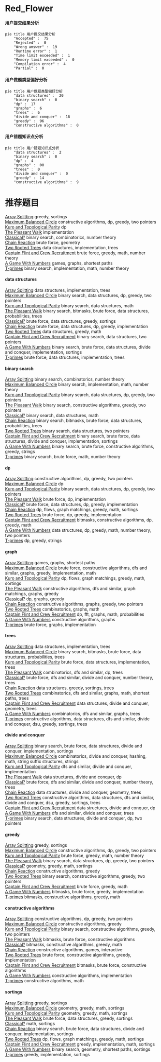 # Red_Flower
<!-- tabs:start -->
#### **用户提交结果分析**

```mermaid
pie title 用户提交结果分析
    "Accepted" :  75
    "Rejected" :  0
    "Wrong answer" :  19
    "Runtime error" :  1
    "Time limit exceeded" :  1
    "Memory limit exceeded" :  0
    "Compilation error" :  4
    "Partial" :  0
```
#### **用户做题类型偏好分析**

```mermaid
pie title 用户做题类型偏好分析
    "data structures" :  20
    "binary search" :  0
    "dp" :  17
    "graphs" :  6
    "trees" :  6
    "divide and conquer" :  18
    "greedy" :  96
    "constructive algorithms" :  0
```
#### **用户错题知识点分析**

```mermaid
pie title 用户错题知识点分析
    "data structures" :  2
    "binary search" :  0
    "dp" :  4
    "graphs" :  00
    "trees" :  0
    "divide and conquer" :  0
    "greedy" :  14
    "constructive algorithms" :  9
```
<!-- tabs:end -->
# 推荐题目
[Array Splitting](http://codeforces.com/problemset/problem/1197/C)		greedy,
                        sortings		  
[Maximum Balanced Circle](http://codeforces.com/problemset/problem/1157/F)		constructive algorithms,
                        dp,
                        greedy,
                        two pointers		  
[Kuro and Topological Parity](http://codeforces.com/problemset/problem/979/E)		dp		  
[The Pleasant Walk](http://codeforces.com/problemset/problem/1090/M)		implementation		  
[Classical?](http://codeforces.com/problemset/problem/1285/F)		binary search,
                        combinatorics,
                        number theory		  
[Chain Reaction](https://codeforces.com/contest/667/problem/E)		brute force,
                        geometry		  
[Two Rooted Trees](http://codeforces.com/problemset/problem/403/E)		data structures,
                        implementation,
                        trees		  
[Captain Flint and Crew Recruitment](http://codeforces.com/problemset/problem/1388/A)		brute force,
                        greedy,
                        math,
                        number theory		  
[A Game With Numbers](http://codeforces.com/problemset/problem/919/F)		games,
                        graphs,
                        shortest paths		  
[T-primes](http://codeforces.com/problemset/problem/230/B)		binary search,
                        implementation,
                        math,
                        number theory		  
<!-- tabs:start -->
#### **data structures**
[Array Splitting](http://codeforces.com/problemset/problem/403/E)		data structures,
                        implementation,
                        trees		  
[Maximum Balanced Circle](http://codeforces.com/problemset/problem/1492/C)		binary search,
                        data structures,
                        dp,
                        greedy,
                        two pointers		  
[Kuro and Topological Parity](http://codeforces.com/problemset/problem/1490/G)		binary search,
                        data structures,
                        math		  
[The Pleasant Walk](http://codeforces.com/problemset/problem/1479/D)		binary search,
                        bitmasks,
                        brute force,
                        data structures,
                        probabilities,
                        trees		  
[Classical?](http://codeforces.com/problemset/problem/1497/A)		brute force,
                        data structures,
                        greedy,
                        sortings		  
[Chain Reaction](http://codeforces.com/problemset/problem/1491/C)		brute force,
                        data structures,
                        dp,
                        greedy,
                        implementation		  
[Two Rooted Trees](http://codeforces.com/problemset/problem/1492/B)		data structures,
                        greedy,
                        math		  
[Captain Flint and Crew Recruitment](http://codeforces.com/problemset/problem/1436/E)		binary search,
                        data structures,
                        two pointers		  
[A Game With Numbers](http://codeforces.com/problemset/problem/1461/D)		binary search,
                        brute force,
                        data structures,
                        divide and conquer,
                        implementation,
                        sortings		  
[T-primes](http://codeforces.com/problemset/problem/1511/C)		brute force,
                        data structures,
                        implementation,
                        trees		  
#### **binary search**
[Array Splitting](http://codeforces.com/problemset/problem/1285/F)		binary search,
                        combinatorics,
                        number theory		  
[Maximum Balanced Circle](http://codeforces.com/problemset/problem/230/B)		binary search,
                        implementation,
                        math,
                        number theory		  
[Kuro and Topological Parity](http://codeforces.com/problemset/problem/1492/C)		binary search,
                        data structures,
                        dp,
                        greedy,
                        two pointers		  
[The Pleasant Walk](http://codeforces.com/problemset/problem/1463/D)		binary search,
                        constructive algorithms,
                        greedy,
                        two pointers		  
[Classical?](http://codeforces.com/problemset/problem/1490/G)		binary search,
                        data structures,
                        math		  
[Chain Reaction](http://codeforces.com/problemset/problem/1479/D)		binary search,
                        bitmasks,
                        brute force,
                        data structures,
                        probabilities,
                        trees		  
[Two Rooted Trees](http://codeforces.com/problemset/problem/1436/E)		binary search,
                        data structures,
                        two pointers		  
[Captain Flint and Crew Recruitment](http://codeforces.com/problemset/problem/1461/D)		binary search,
                        brute force,
                        data structures,
                        divide and conquer,
                        implementation,
                        sortings		  
[A Game With Numbers](http://codeforces.com/problemset/problem/1493/C)		binary search,
                        brute force,
                        constructive algorithms,
                        greedy,
                        strings		  
[T-primes](http://codeforces.com/problemset/problem/1487/D)		binary search,
                        brute force,
                        math,
                        number theory		  
#### **dp**
[Array Splitting](http://codeforces.com/problemset/problem/1157/F)		constructive algorithms,
                        dp,
                        greedy,
                        two pointers		  
[Maximum Balanced Circle](http://codeforces.com/problemset/problem/979/E)		dp		  
[Kuro and Topological Parity](http://codeforces.com/problemset/problem/1492/C)		binary search,
                        data structures,
                        dp,
                        greedy,
                        two pointers		  
[The Pleasant Walk](https://codeforces.com/contest/1457/problem/C)		brute force,
                        dp,
                        implementation		  
[Classical?](http://codeforces.com/problemset/problem/1491/C)		brute force,
                        data structures,
                        dp,
                        greedy,
                        implementation		  
[Chain Reaction](http://codeforces.com/problemset/problem/1437/C)		dp,
                        flows,
                        graph matchings,
                        greedy,
                        math,
                        sortings		  
[Two Rooted Trees](http://codeforces.com/problemset/problem/1499/B)		brute force,
                        dp,
                        greedy,
                        implementation		  
[Captain Flint and Crew Recruitment](http://codeforces.com/problemset/problem/1491/D)		bitmasks,
                        constructive algorithms,
                        dp,
                        greedy,
                        math		  
[A Game With Numbers](http://codeforces.com/problemset/problem/1497/E1)		data structures,
                        dp,
                        greedy,
                        math,
                        number theory,
                        two pointers		  
[T-primes](http://codeforces.com/problemset/problem/1466/C)		dp,
                        greedy,
                        strings		  
#### **graph**
[Array Splitting](http://codeforces.com/problemset/problem/919/F)		games,
                        graphs,
                        shortest paths		  
[Maximum Balanced Circle](http://codeforces.com/problemset/problem/1487/C)		brute force,
                        constructive algorithms,
                        dfs and similar,
                        graphs,
                        greedy,
                        implementation,
                        math		  
[Kuro and Topological Parity](http://codeforces.com/problemset/problem/1437/C)		dp,
                        flows,
                        graph matchings,
                        greedy,
                        math,
                        sortings		  
[The Pleasant Walk](http://codeforces.com/problemset/problem/1470/D)		constructive algorithms,
                        dfs and similar,
                        graph matchings,
                        graphs,
                        greedy		  
[Classical?](http://codeforces.com/problemset/problem/1476/C)		dp,
                        graphs,
                        greedy		  
[Chain Reaction](http://codeforces.com/problemset/problem/1304/D)		constructive algorithms,
                        graphs,
                        greedy,
                        two pointers		  
[Two Rooted Trees](http://codeforces.com/problemset/problem/1475/C)		combinatorics,
                        graphs,
                        math		  
[Captain Flint and Crew Recruitment](http://codeforces.com/problemset/problem/553/E)		dp,
                        fft,
                        graphs,
                        math,
                        probabilities		  
[A Game With Numbers](http://codeforces.com/problemset/problem/1495/C)		constructive algorithms,
                        graphs		  
[T-primes](http://codeforces.com/problemset/problem/1510/K)		brute force,
                        graphs,
                        implementation		  
#### **trees**
[Array Splitting](http://codeforces.com/problemset/problem/403/E)		data structures,
                        implementation,
                        trees		  
[Maximum Balanced Circle](http://codeforces.com/problemset/problem/1479/D)		binary search,
                        bitmasks,
                        brute force,
                        data structures,
                        probabilities,
                        trees		  
[Kuro and Topological Parity](http://codeforces.com/problemset/problem/1511/C)		brute force,
                        data structures,
                        implementation,
                        trees		  
[The Pleasant Walk](http://codeforces.com/problemset/problem/1499/F)		combinatorics,
                        dfs and similar,
                        dp,
                        trees		  
[Classical?](http://codeforces.com/problemset/problem/1491/E)		brute force,
                        dfs and similar,
                        divide and conquer,
                        number theory,
                        trees		  
[Chain Reaction](http://codeforces.com/problemset/problem/1466/D)		data structures,
                        greedy,
                        sortings,
                        trees		  
[Two Rooted Trees](http://codeforces.com/problemset/problem/1495/D)		combinatorics,
                        dfs and similar,
                        graphs,
                        math,
                        shortest paths,
                        trees		  
[Captain Flint and Crew Recruitment](http://codeforces.com/problemset/problem/1303/G)		data structures,
                        divide and conquer,
                        geometry,
                        trees		  
[A Game With Numbers](http://codeforces.com/problemset/problem/1454/E)		combinatorics,
                        dfs and similar,
                        graphs,
                        trees		  
[T-primes](http://codeforces.com/problemset/problem/1494/D)		constructive algorithms,
                        data structures,
                        dfs and similar,
                        divide and conquer,
                        dsu,
                        greedy,
                        sortings,
                        trees		  
#### **divide and conquer**
[Array Splitting](http://codeforces.com/problemset/problem/1461/D)		binary search,
                        brute force,
                        data structures,
                        divide and conquer,
                        implementation,
                        sortings		  
[Maximum Balanced Circle](http://codeforces.com/problemset/problem/1466/G)		combinatorics,
                        divide and conquer,
                        hashing,
                        math,
                        string suffix structures,
                        strings		  
[Kuro and Topological Parity](http://codeforces.com/problemset/problem/1490/D)		dfs and similar,
                        divide and conquer,
                        implementation		  
[The Pleasant Walk](https://codeforces.com/contest/1483/problem/C)		data structures,
                        divide and conquer,
                        dp		  
[Classical?](http://codeforces.com/problemset/problem/1491/E)		brute force,
                        dfs and similar,
                        divide and conquer,
                        number theory,
                        trees		  
[Chain Reaction](http://codeforces.com/problemset/problem/1303/G)		data structures,
                        divide and conquer,
                        geometry,
                        trees		  
[Two Rooted Trees](http://codeforces.com/problemset/problem/1494/D)		constructive algorithms,
                        data structures,
                        dfs and similar,
                        divide and conquer,
                        dsu,
                        greedy,
                        sortings,
                        trees		  
[Captain Flint and Crew Recruitment](http://codeforces.com/problemset/problem/1482/E)		data structures,
                        divide and conquer,
                        dp		  
[A Game With Numbers](http://codeforces.com/problemset/problem/566/C)		dfs and similar,
                        divide and conquer,
                        trees		  
[T-primes](http://codeforces.com/problemset/problem/1428/F)		binary search,
                        data structures,
                        divide and conquer,
                        dp,
                        two pointers		  
#### **greedy**
[Array Splitting](http://codeforces.com/problemset/problem/1197/C)		greedy,
                        sortings		  
[Maximum Balanced Circle](http://codeforces.com/problemset/problem/1157/F)		constructive algorithms,
                        dp,
                        greedy,
                        two pointers		  
[Kuro and Topological Parity](http://codeforces.com/problemset/problem/1388/A)		brute force,
                        greedy,
                        math,
                        number theory		  
[The Pleasant Walk](http://codeforces.com/problemset/problem/1492/C)		binary search,
                        data structures,
                        dp,
                        greedy,
                        two pointers		  
[Classical?](https://codeforces.com/contest/1496/problem/C)		geometry,
                        greedy,
                        math,
                        sortings		  
[Chain Reaction](http://codeforces.com/problemset/problem/1493/A)		constructive algorithms,
                        greedy		  
[Two Rooted Trees](http://codeforces.com/problemset/problem/1463/D)		binary search,
                        constructive algorithms,
                        greedy,
                        two pointers		  
[Captain Flint and Crew Recruitment](http://codeforces.com/problemset/problem/1462/C)		brute force,
                        greedy,
                        math		  
[A Game With Numbers](http://codeforces.com/problemset/problem/1494/B)		bitmasks,
                        brute force,
                        greedy,
                        implementation		  
[T-primes](http://codeforces.com/problemset/problem/1492/D)		bitmasks,
                        constructive algorithms,
                        greedy,
                        math		  
#### **constructive algorithms**
[Array Splitting](http://codeforces.com/problemset/problem/1157/F)		constructive algorithms,
                        dp,
                        greedy,
                        two pointers		  
[Maximum Balanced Circle](http://codeforces.com/problemset/problem/1493/A)		constructive algorithms,
                        greedy		  
[Kuro and Topological Parity](http://codeforces.com/problemset/problem/1463/D)		binary search,
                        constructive algorithms,
                        greedy,
                        two pointers		  
[The Pleasant Walk](https://codeforces.com/contest/1456/problem/B)		bitmasks,
                        brute force,
                        constructive algorithms		  
[Classical?](http://codeforces.com/problemset/problem/1492/D)		bitmasks,
                        constructive algorithms,
                        greedy,
                        math		  
[Chain Reaction](https://codeforces.com/contest/1504/problem/D)		constructive algorithms,
                        games,
                        interactive		  
[Two Rooted Trees](https://codeforces.com/contest/1483/problem/A)		brute force,
                        constructive algorithms,
                        greedy,
                        implementation		  
[Captain Flint and Crew Recruitment](https://codeforces.com/contest/1457/problem/D)		bitmasks,
                        brute force,
                        constructive algorithms		  
[A Game With Numbers](http://codeforces.com/problemset/problem/1513/A)		constructive algorithms,
                        implementation		  
[T-primes](http://codeforces.com/problemset/problem/1473/C)		constructive algorithms,
                        math		  
#### **sortings**
[Array Splitting](http://codeforces.com/problemset/problem/1197/C)		greedy,
                        sortings		  
[Maximum Balanced Circle](https://codeforces.com/contest/1496/problem/C)		geometry,
                        greedy,
                        math,
                        sortings		  
[Kuro and Topological Parity](http://codeforces.com/problemset/problem/1495/A)		geometry,
                        greedy,
                        math,
                        sortings		  
[The Pleasant Walk](http://codeforces.com/problemset/problem/1497/A)		brute force,
                        data structures,
                        greedy,
                        sortings		  
[Classical?](http://codeforces.com/problemset/problem/1427/A)		math,
                        sortings		  
[Chain Reaction](http://codeforces.com/problemset/problem/1461/D)		binary search,
                        brute force,
                        data structures,
                        divide and conquer,
                        implementation,
                        sortings		  
[Two Rooted Trees](http://codeforces.com/problemset/problem/1437/C)		dp,
                        flows,
                        graph matchings,
                        greedy,
                        math,
                        sortings		  
[Captain Flint and Crew Recruitment](http://codeforces.com/problemset/problem/1473/A)		greedy,
                        implementation,
                        math,
                        sortings		  
[A Game With Numbers](http://codeforces.com/problemset/problem/1486/B)		binary search,
                        geometry,
                        shortest paths,
                        sortings		  
[T-primes](http://codeforces.com/problemset/problem/1480/B)		greedy,
                        implementation,
                        sortings		  
<!-- tabs:end -->
